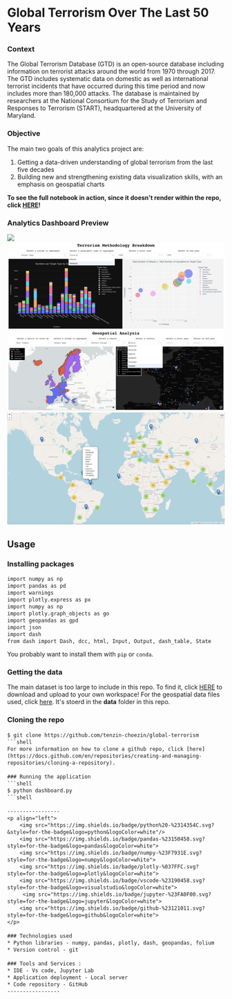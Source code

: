# Global Terrorism Over The Last 50 Years

### Context
The Global Terrorism Database (GTD) is an open-source database including information on terrorist attacks around the world from 1970 through 2017. The GTD includes systematic data on domestic as well as international terrorist incidents that have occurred during this time period and now includes more than 180,000 attacks. The database is maintained by researchers at the National Consortium for the Study of Terrorism and Responses to Terrorism (START), headquartered at the University of Maryland.


### Objective
The main two goals of this analytics project are:
  1. Getting a data-driven understanding of global terrorism from the last five decades
  2. Building new and strengthening existing data visualization skills, with an emphasis on geospatial charts

**To see the full notebook in action, since it doesn't render within the repo, click [HERE](https://nbviewer.org/github/tenzin-choezin/global-terrorism/blob/main/analysis.ipynb)!**
  
### Analytics Dashboard Preview
![](homepage/homepage.gif)
![](homepage/homepage2.png)
![](homepage/homepage3.png)
![](homepage/homepage4.png)


## Usage
### Installing packages

```shell
import numpy as np  
import pandas as pd 
import warnings
import plotly.express as px
import numpy as np
import plotly.graph_objects as go
import geopandas as gpd
import json
import dash
from dash import Dash, dcc, html, Input, Output, dash_table, State
```

You probably want to install them with `pip` or `conda`.


### Getting the data
The main dataset is too large to include in this repo. To find it, click [HERE](https://www.kaggle.com/datasets/START-UMD/gtd?datasetId=504&searchQuery=plotly) to download and upload to your own workspace! For the geospatial data files used, click [here](https://github.com/tenzin-choezin/global-terrorism/tree/main/data). It's stoerd in the **data** folder in this repo.

### Cloning the repo
```shell
$ git clone https://github.com/tenzin-choezin/global-terrorism
```shell
For more information on how to clone a github repo, click [here](https://docs.github.com/en/repositories/creating-and-managing-repositories/cloning-a-repository).

### Running the application
```shell
$ python dashboard.py
```shell

-----------------
<p align="left">
    <img src="https://img.shields.io/badge/python%20-%2314354C.svg?&style=for-the-badge&logo=python&logoColor=white"/>
    <img src="https://img.shields.io/badge/pandas-%23150458.svg?style=for-the-badge&logo=pandas&logoColor=white">
    <img src="https://img.shields.io/badge/numpy-%23F7931E.svg?style=for-the-badge&logo=numpy&logoColor=white">
    <img src="https://img.shields.io/badge/plotly-%037FFC.svg?style=for-the-badge&logo=plotly&logoColor=white">
    <img src="https://img.shields.io/badge/vscode-%23190458.svg?style=for-the-badge&logo=visualstudio&logoColor=white">
     <img src="https://img.shields.io/badge/jupyter-%23FA0F00.svg?style=for-the-badge&logo=jupyter&logoColor=white">
    <img src="https://img.shields.io/badge/github-%23121011.svg?style=for-the-badge&logo=github&logoColor=white">
</p>

### Technologies used
* Python libraries - numpy, pandas, plotly, dash, geopandas, folium
* Version control - git 

### Tools and Services : 
* IDE - Vs code, Jupyter Lab
* Application deployment - Local server
* Code repository - GitHub
-----------------
